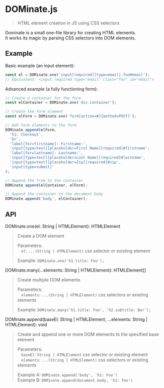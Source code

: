 # DOMinate.js
> HTML element creation in JS using CSS selectors

Dominate is a small one-file library for creating HTML elements.  
It works its magic by parsing CSS selectors into DOM elements.

## Example

Basic example (an input element):
```js
const el = DOMinate.one('input[required][type=email].foo#email');
// Equivalent: <input required type="email" class="foo" id="email">
```

Advanced example (a fully functioning form):
```js
// Create a container for the form
const elContainer = DOMinate.one('div.container');

// Create the form element
const elForm = DOMinate.one('form[action=#][method=POST]');

// Add form elements to the form
DOMinate.append(elForm,
  'h1: Checkout',
  'br',
  'label[for=firstname]: Firstname:',
  'input[type=text][placeholder=First Name][required]#firstname',
  'label[for=lastname]: Lastname:',
  'input[type=text][placeholder=Last Name][required]#lastname',
  'input[type=text][placeholder=Zip][required]#zip',
  'input[type=submit]'
);

// Append the from to the container
DOMinate.append(elContainer, elForm);

// Append the container to the document body
DOMinate.append('body', elContainer);
```

## API

DOMinate.one(el: String | HTMLElement): HTMLElement
> Create a DOM element
> 
> Parameters:  
> &nbsp;&nbsp;&nbsp;`el`: `...(String | HTMLElement)` css selector or existing element
> 
> Example: `DOMinate.one('h1.title: Foo');`

DOMinate.many(...elements: String | HTMLElement): HTMLElement[]
> Create multiple DOM elements
> 
> Parameters:  
> &nbsp;&nbsp;&nbsp;`elements`: `...(String | HTMLElement)` css selectors or existing elements
> 
> Example: `DOMinate.many('h1.title: Foo', 'h2.subtitle: Bar');`

DOMinate.append(baseEl: String | HTMLElement, ...elements: String | HTMLElement): void
> Create and append one or more DOM elements to the specified base element
> 
> Parameters:  
> &nbsp;&nbsp;&nbsp;`baseEl`: `String | HTMLElement` css selector or existing element  
> &nbsp;&nbsp;&nbsp;`elements`: `...(String | HTMLElement)` css selectors or existing elements
> 
> Example A: `DOMinate.append('body', 'h1: Foo')`  
> Example B: `DOMinate.append(document.body, 'h1: Foo')`
